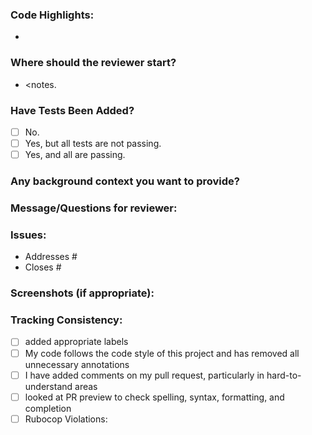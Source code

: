 ### Code Highlights:
 * <notes>
### Where should the reviewer start?
 * <notes.
### Have Tests Been Added?
- [ ] No.
- [ ] Yes, but all tests are not passing.
- [ ] Yes, and all are passing.
### Any background context you want to provide?
### Message/Questions for reviewer:
### Issues:
* Addresses #
* Closes #
### Screenshots (if appropriate):
### Tracking Consistency:
- [ ] added appropriate labels
- [ ] My code follows the code style of this project and has removed all unnecessary annotations
- [ ] I have added comments on my pull request, particularly in hard-to-understand areas
- [ ] looked at PR preview to check spelling, syntax, formatting, and completion
- [ ] Rubocop Violations:
